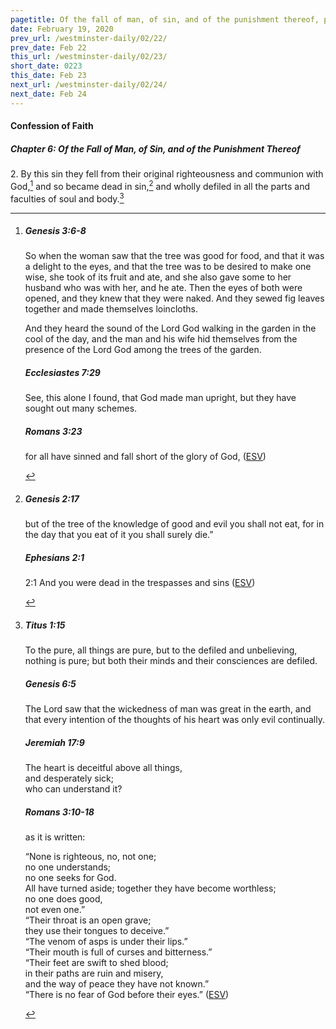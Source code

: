```yaml
---
pagetitle: Of the fall of man, of sin, and of the punishment thereof, part 2
date: February 19, 2020
prev_url: /westminster-daily/02/22/
prev_date: Feb 22
this_url: /westminster-daily/02/23/
short_date: 0223
this_date: Feb 23
next_url: /westminster-daily/02/24/
next_date: Feb 24
---
```


#### Confession of Faith

##### Chapter 6: Of the Fall of Man, of Sin, and of the Punishment Thereof

2\. By this sin they fell from their original righteousness and communion with God,[^fnref:wcf1] and so became dead in sin,[^fnref:wcf2] and wholly defiled in all the parts and faculties of soul and body.[^fnref:wcf3]

[^fnref:wcf1]: <div class="esv"><h5>Genesis 3:6-8</h5> <div class="esv-text"><p id="p01003006.01-1">So when the woman saw that the tree was good for food, and that it was a delight to the eyes, and that the tree was to be desired to make one wise, she took of its fruit and ate, and she also gave some to her husband who was with her, and he ate. Then the eyes of both were opened, and they knew that they were naked. And they sewed fig leaves together and made themselves loincloths.</p>  <p id="p01003008.01-1">And they heard the sound of the <span class="small-caps">Lord</span> God walking in the garden in the cool of the day, and the man and his wife hid themselves from the presence of the <span class="small-caps">Lord</span> God among the trees of the garden.</p> </div><h5>Ecclesiastes 7:29</h5> <div class="esv-text"><p id="p21007029.01-2">See, this alone I found, that God made man upright, but they have sought out many schemes.</p> </div><h5>Romans 3:23</h5> <div class="esv-text"><p id="p45003023.01-3">for all have sinned and fall short of the glory of God,  (<a href="http://www.esv.org" class="copyright">ESV</a>)</p> </div> </div>

[^fnref:wcf2]: <div class="esv"><h5>Genesis 2:17</h5> <div class="esv-text"><p id="p01002017.01-1">but of the tree of the knowledge of good and evil you shall not eat, for in the day that you eat of it you shall surely die.&#8221;</p> </div><h5>Ephesians 2:1</h5> <div class="esv-text"> <p id="p49002001.05-2"><span class="chapter-num" id="v49002001-2">2:1&nbsp;</span>And you were dead in the trespasses and sins  (<a href="http://www.esv.org" class="copyright">ESV</a>)</p> </div> </div>

[^fnref:wcf3]: <div class="esv"><h5>Titus 1:15</h5> <div class="esv-text"><p id="p56001015.01-1">To the pure, all things are pure, but to the defiled and unbelieving, nothing is pure; but both their minds and their consciences are defiled.</p> </div><h5>Genesis 6:5</h5> <div class="esv-text"><p id="p01006005.01-2">The <span class="small-caps">Lord</span> saw that the wickedness of man was great in the earth, and that every intention of the thoughts of his heart was only evil continually.</p> </div><h5>Jeremiah 17:9</h5> <div class="esv-text"><div class="block-indent"> <p class="line-group" id="p24017009.01-3">The heart is deceitful above all things,<br /> <span class="indent"></span>and desperately sick;<br /> <span class="indent"></span>who can understand it?</p> </div> </div><h5>Romans 3:10-18</h5> <div class="esv-text"><p id="p45003010.01-4">as it is written:</p> <div class="block-indent"> <p class="line-group" id="p45003010.05-4">&#8220;None is righteous, no, not one;<br />  <span class="indent"></span>no one understands;<br /> <span class="indent"></span>no one seeks for God.<br />  All have turned aside; together they have become worthless;<br /> <span class="indent"></span>no one does good,<br /> <span class="indent"></span>not even one.&#8221;<br />  &#8220;Their throat is an open grave;<br /> <span class="indent"></span>they use their tongues to deceive.&#8221;<br /> &#8220;The venom of asps is under their lips.&#8221;<br />  <span class="indent"></span>&#8220;Their mouth is full of curses and bitterness.&#8221;<br />  &#8220;Their feet are swift to shed blood;<br />  <span class="indent"></span>in their paths are ruin and misery,<br />  and the way of peace they have not known.&#8221;<br />  <span class="indent"></span>&#8220;There is no fear of God before their eyes.&#8221;  (<a href="http://www.esv.org" class="copyright">ESV</a>)</p> </div> </div> </div>

